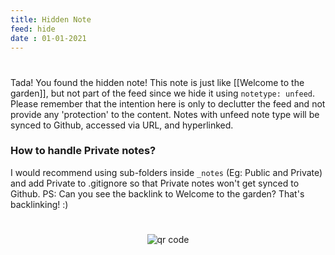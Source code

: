 ```yaml
---
title: Hidden Note
feed: hide
date : 01-01-2021
---
```

#
Tada! You found the hidden note! This note is just like [[Welcome to the garden]], but not part of the feed since we hide it using `notetype: unfeed`. Please remember that the intention here is only to declutter the feed and not provide any 'protection' to the content. Notes with unfeed note type will be synced to Github, accessed via URL, and hyperlinked.

### How to handle Private notes?

I would recommend using sub-folders inside `_notes` (Eg: Public and Private) and add Private to .gitignore so that Private notes won't get synced to Github. PS: Can you see the backlink to Welcome to the garden? That's backlinking! :)



#
<p style="text-align: center;"><img src="https://chart.googleapis.com/chart?cht=qr&chl=https://notes.andrasdenes.com/hidden-note&chs=180x180&choe=UTF-8&chld=L|2" alt="qr code"></p>


